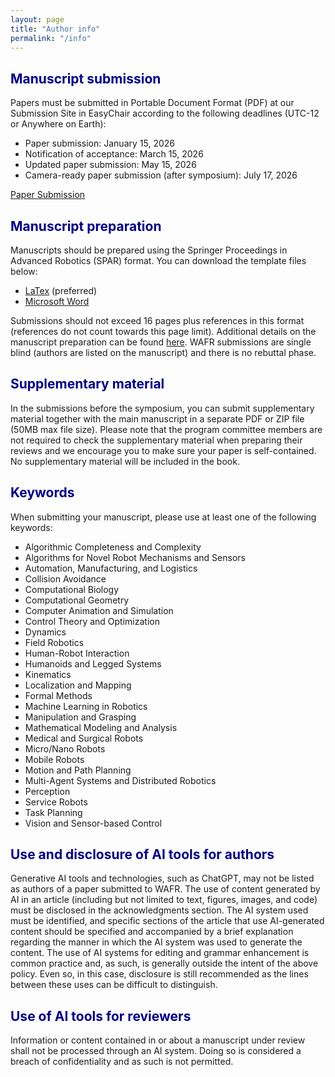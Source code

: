 ```yaml
---
layout: page
title: "Author info"
permalink: "/info"
---
```


<style> h1 {color: darkblue;}</style>
<style> h2 {color: darkblue;}</style>

## Manuscript submission

Papers must be submitted in Portable Document Format (PDF) at our Submission Site in EasyChair according to the following deadlines (UTC-12 or Anywhere on Earth):
- Paper submission: January 15, 2026
- Notification of acceptance: March 15, 2026
- Updated paper submission: May 15, 2026
- Camera-ready paper submission (after symposium): July 17, 2026
  
[Paper Submission](https://easychair.org/conferences/?conf=wafr2026)

## Manuscript preparation

Manuscripts should be prepared using the Springer Proceedings in Advanced Robotics (SPAR) format.
You can download the template files below:
- [LaTex](https://resource-cms.springernature.com/springer-cms/rest/v1/content/26361882/data/v2) (preferred)
- [Microsoft Word](https://resource-cms.springernature.com/springer-cms/rest/v1/content/26362274/data/v1)

Submissions should not exceed 16 pages plus references in this format (references do not count towards this page limit).
Additional details on the manuscript preparation can be found [here](https://resource-cms.springernature.com/springer-cms/rest/v1/content/26362278/data/v1).
WAFR submissions are single blind (authors are listed on the manuscript) and there is no rebuttal phase.

## Supplementary material

In the submissions before the symposium, you can submit supplementary material together with the main manuscript in a separate PDF or ZIP file (50MB max file size).
Please note that the program committee members are not required to check the supplementary material when preparing their reviews and we encourage you to make sure your paper is self-contained.
No supplementary material will be included in the book.

## Keywords

When submitting your manuscript, please use at least one of the following keywords:
- Algorithmic Completeness and Complexity
- Algorithms for Novel Robot Mechanisms and Sensors
- Automation, Manufacturing, and Logistics
- Collision Avoidance
- Computational Biology
- Computational Geometry
- Computer Animation and Simulation
- Control Theory and Optimization
- Dynamics
- Field Robotics
- Human-Robot Interaction
- Humanoids and Legged Systems
- Kinematics
- Localization and Mapping
- Formal Methods
- Machine Learning in Robotics
- Manipulation and Grasping
- Mathematical Modeling and Analysis
- Medical and Surgical Robots
- Micro/Nano Robots
- Mobile Robots
- Motion and Path Planning
- Multi-Agent Systems and Distributed Robotics
- Perception
- Service Robots
- Task Planning
- Vision and Sensor-based Control

## Use and disclosure of AI tools for authors

Generative AI tools and technologies, such as ChatGPT, may not be listed as authors of a paper submitted to WAFR.
The use of content generated by AI in an article (including but not limited to text, figures, images, and code) must be disclosed in the acknowledgments section.
The AI system used must be identified, and specific sections of the article that use AI-generated content should be specified and accompanied by a brief explanation regarding the manner in which the AI system was used to generate the content.
The use of AI systems for editing and grammar enhancement is common practice and, as such, is generally outside the intent of the above policy.
Even so, in this case, disclosure is still recommended as the lines between these uses can be difficult to distinguish.

## Use of AI tools for reviewers

Information or content contained in or about a manuscript under review shall not be processed through an AI system.
Doing so is considered a breach of confidentiality and as such is not permitted.
